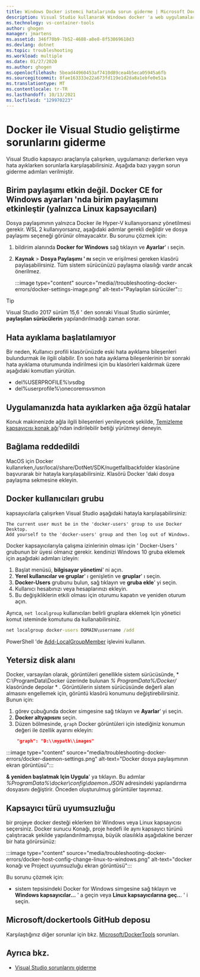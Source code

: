```yaml
---
title: Windows Docker istemci hatalarında sorun giderme | Microsoft Docs
description: Visual Studio kullanarak Windows docker 'a web uygulamaları oluşturmak ve dağıtmak için Visual Studio kullanırken karşılaştığınız sorunları giderin.
ms.technology: vs-container-tools
author: ghogen
manager: jmartens
ms.assetid: 346f70b9-7b52-4688-a8e8-8f53869618d3
ms.devlang: dotnet
ms.topic: troubleshooting
ms.workload: multiple
ms.date: 01/27/2020
ms.author: ghogen
ms.openlocfilehash: 5bead44960453af7410d89cea4b5eca05945a6fb
ms.sourcegitcommit: 8fae163333e22a673fd119e1d2da8a1ebfe0e51a
ms.translationtype: MT
ms.contentlocale: tr-TR
ms.lasthandoff: 10/13/2021
ms.locfileid: "129970223"
---
```

# <a name="troubleshoot-visual-studio-development-with-docker"></a>Docker ile Visual Studio geliştirme sorunlarını giderme

Visual Studio kapsayıcı araçlarıyla çalışırken, uygulamanızı derlerken veya hata ayıklarken sorunlarla karşılaşabilirsiniz. Aşağıda bazı yaygın sorun giderme adımları verilmiştir.

## <a name="volume-sharing-is-not-enabled-enable-volume-sharing-in-the-docker-ce-for-windows-settings--linux-containers-only"></a>Birim paylaşımı etkin değil. Docker CE for Windows ayarları 'nda birim paylaşımını etkinleştir (yalnızca Linux kapsayıcıları)

Dosya paylaşımının yalnızca Docker ile Hyper-V kullanıyorsanız yönetilmesi gerekir. WSL 2 kullanıyorsanız, aşağıdaki adımlar gerekli değildir ve dosya paylaşımı seçeneği görünür olmayacaktır. Bu sorunu çözmek için:

1. bildirim alanında **Docker for Windows** sağ tıklayın ve **Ayarlar**' ı seçin.
1. **Kaynak**  >  **Dosya Paylaşımı ' nı** seçin ve erişilmesi gereken klasörü paylaşabilirsiniz. Tüm sistem sürücünüzü paylaşma olasılığı vardır ancak önerilmez.

    :::image type="content" source="media//troubleshooting-docker-errors/docker-settings-image.png" alt-text="Paylaşılan sürücüler":::

> [!TIP]
> Visual Studio 2017 sürüm 15,6 ' den sonraki Visual Studio sürümler, **paylaşılan sürücülerin** yapılandırılmadığı zaman sorar.

## <a name="unable-to-start-debugging"></a>Hata ayıklama başlatılamıyor

Bir neden, Kullanıcı profili klasörünüzde eski hata ayıklama bileşenleri bulundurmak ile ilgili olabilir. En son hata ayıklama bileşenlerinin bir sonraki hata ayıklama oturumunda indirilmesi için bu klasörleri kaldırmak üzere aşağıdaki komutları yürütün.

- del%USERPROFILE%\vsdbg
- del%userprofile%\onecoremsvsmon

## <a name="errors-specific-to-networking-when-debugging-your-application"></a>Uygulamanızda hata ayıklarken ağa özgü hatalar

Konuk makinenizde ağla ilgili bileşenleri yenileyecek şekilde, [Temizleme kapsayıcısı konak ağı](https://github.com/MicrosoftDocs/Virtualization-Documentation/tree/master/windows-server-container-tools/CleanupContainerHostNetworking)'ndan indirilebilir betiği yürütmeyi deneyin.

## <a name="mounts-denied"></a>Bağlama reddedildi

MacOS için Docker kullanırken,/usr/local/share/DotNet/SDK/nugetfallbackfolder klasörüne başvurarak bir hatayla karşılaşabilirsiniz. Klasörü Docker 'daki dosya paylaşma sekmesine ekleyin.

## <a name="docker-users-group"></a>Docker kullanıcıları grubu

kapsayıcılarla çalışırken Visual Studio aşağıdaki hatayla karşılaşabilirsiniz:

```
The current user must be in the 'docker-users' group to use Docker Desktop. 
Add yourself to the 'docker-users' group and then log out of Windows.
```

Docker kapsayıcılarıyla çalışma izinlerinin olması için ' Docker-Users ' grubunun bir üyesi olmanız gerekir.  kendinizi Windows 10 gruba eklemek için aşağıdaki adımları izleyin:

1. Başlat menüsü, **bilgisayar yönetimi**' ni açın.
1. **Yerel kullanıcılar ve gruplar**' ı genişletin ve **gruplar**' ı seçin.
1. **Docker-Users** grubunu bulun, sağ tıklayın ve **gruba ekle**' yi seçin.
1. Kullanıcı hesabınızı veya hesaplarınızı ekleyin.
1. Bu değişikliklerin etkili olması için oturumu kapatın ve yeniden oturum açın.

Ayrıca, `net localgroup` kullanıcıları belirli gruplara eklemek Için yönetici komut isteminde komutunu da kullanabilirsiniz.

```cmd
net localgroup docker-users DOMAIN\username /add
```

PowerShell 'de [Add-LocalGroupMember](/powershell/module/microsoft.powershell.localaccounts/add-localgroupmember) işlevini kullanın.

## <a name="low-disk-space"></a>Yetersiz disk alanı

Docker, varsayılan olarak, görüntüleri genellikle sistem sürücüsünde, * C:\ProgramData\Docker üzerinde bulunan *% ProgramData%/Docker/* klasöründe depolar \* . Görüntülerin sistem sürücüsünde değerli alan almasını engellemek için, görüntü klasörü konumunu değiştirebilirsiniz. Bunun için:

 1. görev çubuğunda docker simgesine sağ tıklayın ve **Ayarlar**' yi seçin.
 1. **Docker altyapısını** seçin. 
 1. Düzen bölmesinde, `graph` Docker görüntüleri için istediğiniz konumun değeri ile özellik ayarını ekleyin:

```json
    "graph": "D:\\mypath\\images"
```

:::image type="content" source="media/troubleshooting-docker-errors/docker-daemon-settings.png" alt-text="Docker dosya paylaşımının ekran görüntüsü":::

**& yeniden başlatmak Için Uygula**' ya tıklayın. Bu adımlar *%ProgramData%\docker\config\daemon.JSON* adresindeki yapılandırma dosyasını değiştirir. Önceden oluşturulmuş görüntüler taşınmaz.

## <a name="container-type-mismatch"></a>Kapsayıcı türü uyumsuzluğu

bir projeye docker desteği eklerken bir Windows veya Linux kapsayıcısı seçersiniz. Docker sunucu Konağı, proje hedefi ile aynı kapsayıcı türünü çalıştıracak şekilde yapılandırılmamışsa, büyük olasılıkla aşağıdakine benzer bir hata görürsünüz:

:::image type="content" source="media/troubleshooting-docker-errors/docker-host-config-change-linux-to-windows.png" alt-text="docker konağı ve Project uyumsuzluğu ekran görüntüsü":::

Bu sorunu çözmek için:

- sistem tepsisindeki Docker for Windows simgesine sağ tıklayın ve **Windows kapsayıcılar...** ' a geçin veya **Linux kapsayıcılarına geç..**. ' i seçin.

## <a name="microsoftdockertools-github-repo"></a>Microsoft/dockertools GitHub deposu

Karşılaştığınız diğer sorunlar için bkz.  [Microsoft/DockerTools](https://github.com/microsoft/dockertools/issues) sorunları.

## <a name="see-also"></a>Ayrıca bkz.

- [Visual Studio sorunlarını giderme](/troubleshoot/visualstudio/welcome-visual-studio/)

